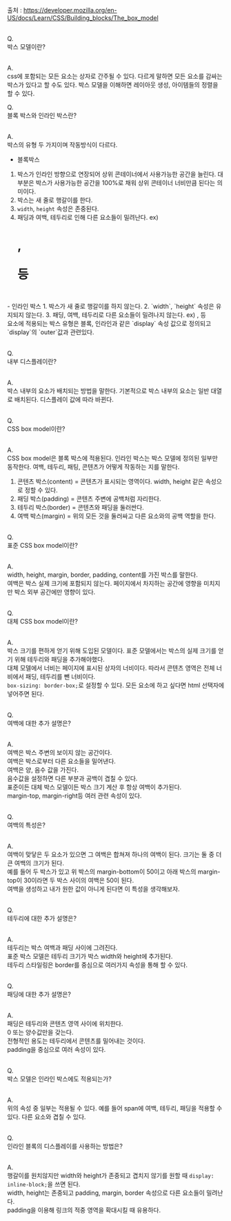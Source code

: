 출처 : https://developer.mozilla.org/en-US/docs/Learn/CSS/Building_blocks/The_box_model<br/><br/>

Q.<br/>
박스 모델이란?<br/><br/>

A.<br/>
css에 포함되는 모든 요소는 상자로 간주될 수 있다. 다르게 말하면 모든 요소를 감싸는 박스가 있다고 할 수도 있다. 박스 모델을 이해하면 레이아웃 생성, 아이템들의 정렬을 할 수 있다.<br/>

Q.<br/>
블록 박스와 인라인 박스란?<br/><br/>

A.<br/>
박스의 유형 두 가지이며 작동방식이 다르다.<br/>
- 블록박스
1. 박스가 인라인 방향으로 연장되어 상위 콘테이너에서 사용가능한 공간을 늘린다. 대부분은 박스가 사용가능한 공간을 100%로 채워 상위 콘테이너 너비만큼 된다는 의미이다.
2. 박스는 새 줄로 행갈이를 한다.
3. `width`, `height` 속성은 존중된다.
4. 패딩과 여백, 테두리로 인해 다른 요소들이 밀려난다.
ex) <h1>, <p> 등
<br/>
- 인라인 박스
1. 박스가 새 줄로 행갈이를 하지 않는다.
2. `width`, `height` 속성은 유지되지 않는다.
3. 패딩, 여백, 테두리로 다른 요소들이 밀려나지 않는다.
ex) <a>, <span> 등
<br/>
요소에 적용되는 박스 유형은 블록, 인라인과 같은 `display` 속성 값으로 정의되고 `display`의 `outer`값과 관련있다.<br/><br/>

Q.<br/>
내부 디스플레이란?<br/><br/>

A.<br/>
박스 내부의 요소가 배치되는 방법을 말한다. 기본적으로 박스 내부의 요소는 일반 대열로 배치된다. 디스플레이 값에 따라 바뀐다.<br/><br/>

Q.<br/>
CSS box model이란?<br/><br/>

A.<br/>
CSS box model은 블록 박스에 적용된다. 인라인 박스는 박스 모델에 정의된 일부만 동작한다. 여백, 테두리, 패팅, 콘텐츠가 어떻게 작동하는 지를 말한다.<br/>

1. 콘텐츠 박스(content) = 콘텐츠가 표시되는 영역이다. width, height 같은 속성으로 정할 수 있다.
2. 패딩 박스(padding) = 콘텐츠 주변에 공백처럼 자리한다.
3. 테두리 박스(border) = 콘텐츠와 패딩을 둘러싼다.
4. 여백 박스(margin) = 위의 모든 것을 둘러싸고 다른 요소와의 공백 역할을 한다.
<br/><br/>

Q.<br/>
표준 CSS box model이란?<br/><br/>

A.<br/>
width, height, margin, border, padding, content를 가진 박스를 말한다.<br/>
여백은 박스 실제 크기에 포함되지 않는다. 페이지에서 차지하는 공간에 영향을 미치지만 박스 외부 공간에만 영향이 있다.<br/><br/>

Q.<br/>
대체 CSS box model이란?<br/><br/>

A.<br/>
박스 크기를 편하게 얻기 위해 도입된 모델이다. 표준 모델에서는 박스의 실제 크기를 얻기 위해 테두리와 패딩을 추가해야했다.<br/>
대체 모델에서 너비는 페이지에 표시된 상자의 너비이다. 따라서 콘텐츠 영역은 전체 너비에서 패딩, 테두리를 뺀 너비이다.<br/>
`box-sizing: border-box;`로 설정할 수 있다. 모든 요소에 하고 싶다면 html 선택자에 넣어주면 된다.<br/><br/>

Q.<br/>
여백에 대한 추가 설명은?<br/><br/>

A.<br/>
여백은 박스 주변의 보이지 않는 공간이다.<br/>
여백은 박스로부터 다른 요소들을 밀어낸다.<br/>
여백은 양, 음수 값을 가진다.<br/>
음수값을 설정하면 다른 부분과 공백이 겹칠 수 있다.<br/>
표준이든 대체 박스 모델이든 박스 크기 계산 후 항상 여백이 추가된다.<br/>
margin-top, margin-right등 여러 관련 속성이 있다.<br/><br/>

Q.<br/>
여백의 특성은?<br/><br/>

A.<br/>
여백이 맞닿은 두 요소가 있으면 그 여백은 합쳐져 하나의 여백이 된다. 크기는 둘 중 더 큰 여백의 크기가 된다.<br/>
예를 들어 두 박스가 있고 위 박스의 margin-bottom이 50이고 아래 박스의 margin-top이 30이라면 두 박스 사이의 여백은 50이 된다.<br/>
여백을 생성하고 내가 원한 값이 아니게 된다면 이 특성을 생각해보자.<br/><br/>

Q.<br/>
테두리에 대한 추가 설명은?<br/><br/>

A.<br/>
테두리는 박스 여백과 패딩 사이에 그려진다.<br/>
표준 박스 모델은 테두리 크기가 박스 width와 height에 추가된다.<br/>
테두리 스타일링은 border를 중심으로 여러가지 속성을 통해 할 수 있다.<br/><br/>

Q.<br/>
패딩에 대한 추가 설명은?<br/><br/>

A.<br/>
패딩은 테두리와 콘텐츠 영역 사이에 위치한다.<br/>
0 또는 양수값만을 갖는다.<br/>
전형적인 용도는 테두리에서 콘텐츠를 밀어내는 것이다.<br/>
padding을 중심으로 여러 속성이 있다.<br/><br/>

Q.<br/>
박스 모델은 인라인 박스에도 적용되는가?<br/><br/>

A.<br/>
위의 속성 중 일부는 적용될 수 있다. 예를 들어 span에 여백, 테두리, 패딩을 적용할 수 있다. 다른 요소와 겹칠 수 있다.<br/><br/>

Q.<br/>
인라인 블록의 디스플레이를 사용하는 방법은?<br/><br/>

A.<br/>
행갈이를 원치않지만 width와 height가 존중되고 겹치지 않기를 원할 때 `display: inline-block;`을 쓰면 된다.<br/>
width, height는 존중되고 padding, margin, border 속성으로 다른 요소들이 밀려난다.<br/>
padding을 이용해 링크의 적중 영역을 확대시킬 때 유용하다.<br/>